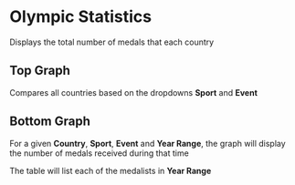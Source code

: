 Olympic Statistics
==================

Displays the total number of medals that each country

## Top Graph

Compares all countries based on the dropdowns **Sport** and **Event**

## Bottom Graph

For a given **Country**, **Sport**, **Event** and **Year Range**,
the graph will display the number of medals received during that time

The table will list each of the medalists in **Year Range**